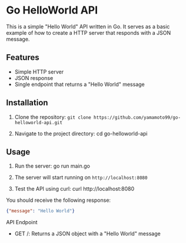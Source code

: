 # Go HelloWorld API

This is a simple "Hello World" API written in Go. It serves as a basic example of how to create a HTTP server that responds with a JSON message.

## Features

- Simple HTTP server
- JSON response
- Single endpoint that returns a "Hello World" message

## Installation

1. Clone the repository:
```git clone https://github.com/yamamoto99/go-helloworld-api.git```

2. Navigate to the project directory:
cd go-helloworld-api

## Usage

1. Run the server:
go run main.go

2. The server will start running on `http://localhost:8080`

3. Test the API using curl:
curl http://localhost:8080

You should receive the following response:
```json
{"message": "Hello World"}
```
API Endpoint

- GET /: Returns a JSON object with a "Hello World" message
